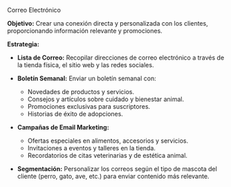 Correo Electrónico

**Objetivo:** Crear una conexión directa y personalizada con los clientes, proporcionando información relevante y promociones.

**Estrategia:**
- **Lista de Correo:** Recopilar direcciones de correo electrónico a través de la tienda física, el sitio web y las redes sociales.

- **Boletín Semanal:** Enviar un boletín semanal con:
  - Novedades de productos y servicios.
  - Consejos y artículos sobre cuidado y bienestar animal.
  - Promociones exclusivas para suscriptores.
  - Historias de éxito de adopciones.

- **Campañas de Email Marketing:**
  - Ofertas especiales en alimentos, accesorios y servicios.
  - Invitaciones a eventos y talleres en la tienda.
  - Recordatorios de citas veterinarias y de estética animal.

- **Segmentación:** Personalizar los correos según el tipo de mascota del cliente (perro, gato, ave, etc.) para enviar contenido más relevante.
